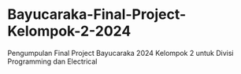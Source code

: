 # Bayucaraka-Final-Project-Kelompok-2-2024
Pengumpulan Final Project Bayucaraka 2024 Kelompok 2 untuk Divisi Programming dan Electrical
